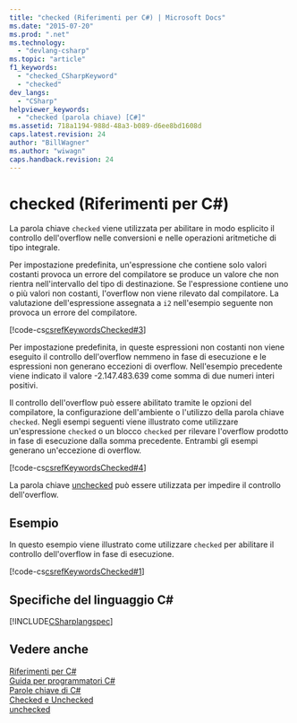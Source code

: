 ```yaml
---
title: "checked (Riferimenti per C#) | Microsoft Docs"
ms.date: "2015-07-20"
ms.prod: ".net"
ms.technology: 
  - "devlang-csharp"
ms.topic: "article"
f1_keywords: 
  - "checked_CSharpKeyword"
  - "checked"
dev_langs: 
  - "CSharp"
helpviewer_keywords: 
  - "checked (parola chiave) [C#]"
ms.assetid: 718a1194-988d-48a3-b089-d6ee8bd1608d
caps.latest.revision: 24
author: "BillWagner"
ms.author: "wiwagn"
caps.handback.revision: 24
---
```

# checked (Riferimenti per C#)
La parola chiave `checked` viene utilizzata per abilitare in modo esplicito il controllo dell'overflow nelle conversioni e nelle operazioni aritmetiche di tipo integrale.  
  
 Per impostazione predefinita, un'espressione che contiene solo valori costanti provoca un errore del compilatore se produce un valore che non rientra nell'intervallo del tipo di destinazione.  Se l'espressione contiene uno o più valori non costanti, l'overflow non viene rilevato dal compilatore.  La valutazione dell'espressione assegnata a `i2` nell'esempio seguente non provoca un errore del compilatore.  
  
 [!code-cs[csrefKeywordsChecked#3](../../../csharp/language-reference/keywords/codesnippet/csharp/checked_1.cs)]  
  
 Per impostazione predefinita, in queste espressioni non costanti non viene eseguito il controllo dell'overflow nemmeno in fase di esecuzione e le espressioni non generano eccezioni di overflow.  Nell'esempio precedente viene indicato il valore \-2.147.483.639 come somma di due numeri interi positivi.  
  
 Il controllo dell'overflow può essere abilitato tramite le opzioni del compilatore, la configurazione dell'ambiente o l'utilizzo della parola chiave `checked`.  Negli esempi seguenti viene illustrato come utilizzare un'espressione `checked` o un blocco `checked` per rilevare l'overflow prodotto in fase di esecuzione dalla somma precedente.  Entrambi gli esempi generano un'eccezione di overflow.  
  
 [!code-cs[csrefKeywordsChecked#4](../../../csharp/language-reference/keywords/codesnippet/csharp/checked_2.cs)]  
  
 La parola chiave [unchecked](../../../csharp/language-reference/keywords/unchecked.md) può essere utilizzata per impedire il controllo dell'overflow.  
  
## Esempio  
 In questo esempio viene illustrato come utilizzare `checked` per abilitare il controllo dell'overflow in fase di esecuzione.  
  
 [!code-cs[csrefKeywordsChecked#1](../../../csharp/language-reference/keywords/codesnippet/csharp/checked_3.cs)]  
  
## Specifiche del linguaggio C\#  
 [!INCLUDE[CSharplangspec](../../../csharp/language-reference/keywords/includes/csharplangspec-md.md)]  
  
## Vedere anche  
 [Riferimenti per C\#](../../../csharp/language-reference/index.md)   
 [Guida per programmatori C\#](../../../csharp/programming-guide/index.md)   
 [Parole chiave di C\#](../../../csharp/language-reference/keywords/index.md)   
 [Checked e Unchecked](../../../csharp/language-reference/keywords/checked-and-unchecked.md)   
 [unchecked](../../../csharp/language-reference/keywords/unchecked.md)